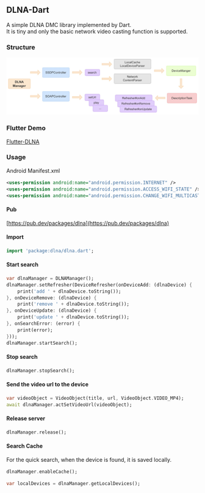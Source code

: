 ## DLNA-Dart

A simple DLNA DMC library implemented by Dart.  
It is tiny and only the basic network video casting function is supported. 

### Structure

![structure](screen/structure.jpg)

### Flutter Demo

[Flutter-DLNA](https://github.com/succlz123/Flutter-DLNA)

### Usage

Android Manifest.xml

``` xml
<uses-permission android:name="android.permission.INTERNET" />
<uses-permission android:name="android.permission.ACCESS_WIFI_STATE" />
<uses-permission android:name="android.permission.CHANGE_WIFI_MULTICAST_STATE" />
```

#### Pub

[https://pub.dev/packages/dlna](https://pub.dev/packages/dlna)

#### Import

``` dart
import 'package:dlna/dlna.dart';
```

#### Start search

``` dart
var dlnaManager = DLNAManager();
dlnaManager.setRefresher(DeviceRefresher(onDeviceAdd: (dlnaDevice) {
    print('add ' + dlnaDevice.toString());
}, onDeviceRemove: (dlnaDevice) {
    print('remove ' + dlnaDevice.toString());
}, onDeviceUpdate: (dlnaDevice) {
    print('update ' + dlnaDevice.toString());
}, onSearchError: (error) {
    print(error);
}));
dlnaManager.startSearch();
```

#### Stop search

``` dart
dlnaManager.stopSearch();
```

#### Send the video url to the device

``` dart
var videoObject = VideoObject(title, url, VideoObject.VIDEO_MP4);
await dlnaManager.actSetVideoUrl(videoObject);
```

#### Release server

``` dart
dlnaManager.release();
```

#### Search Cache

For the quick search, when the device is found, it is saved locally.

``` dart
dlnaManager.enableCache();
```

``` dart
var localDevices = dlnaManager.getLocalDevices();
```
